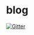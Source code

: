 # blog

[![Gitter](https://badges.gitter.im/Profideo/blog.svg)](https://gitter.im/Profideo/blog?utm_source=badge&utm_medium=badge&utm_campaign=pr-badge&utm_content=badge)